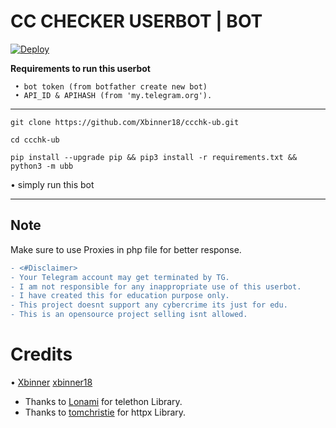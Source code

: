 # CC CHECKER USERBOT | BOT

[![Deploy](https://www.herokucdn.com/deploy/button.svg)](https://heroku.com/deploy?)


**Requirements to run this userbot**
```
 • bot token (from botfather create new bot)
 • API_ID & APIHASH (from 'my.telegram.org').
```
___
```
git clone https://github.com/Xbinner18/ccchk-ub.git
```
```
cd ccchk-ub
```
 ```
 pip install --upgrade pip && pip3 install -r requirements.txt && python3 -m ubb
 ```
• simply run this bot
___

## Note 
Make sure to use Proxies in php file for better response.


```diff
- <#Disclaimer>
- Your Telegram account may get terminated by TG.
- I am not responsible for any inappropriate use of this userbot.
- I have created this for education purpose only.
- This project doesnt support any cybercrime its just for edu.
- This is an opensource project selling isnt allowed.
```


# Credits
•
[Xbinner](https://telegram.dog/Xbinner) [xbinner18](https://github.com/xbinner18)
- Thanks to [Lonami](https://github.com/Lonami) for telethon Library.
- Thanks to [tomchristie](https://github.com/tomchristie) for httpx Library.
